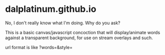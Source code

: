 # dalplatinum.github.io
No, I don't really know what I'm doing.  Why do you ask?

This is a basic canvas/javascript concoction that will display/animate words against a transparent background, for use on stream overlays and such.

url format is like ?words=<whatever you want it to say>&style=<style>
Style options are:
  		'vanilla',
		'arc',
		'bubbles',
		'solitaire',
		'stickmove',
		'bounce'
		'firework'
		'splats'
Or just leave the style bit off and get a random one.
I'll add more styles as I a) think of them, and b) learn how to make them work.
	
Three underscores will be replaced with a newline.  Because I couldn't think of any other way to do that.

If you are looking to use this in OBS, you can add it direct from here as a browser source - https://dalplatinum.github.io/?words=hello%20there
	
If you want to tie it to something like a chat trigger (I use '!p <words>') or a points redemption, you are going to need some automation software that will allow you to change properties on an OBS source.  I use LioranBoard receiver for this, and it is set up like:
	
	Add Button
	
	edit commands
	
	1. Action: String: Wildcard Pull
		variable: wordz
		wildcard number: 0
		turn to real: false
	
	2. Action: Source Change Settings
		sourcename: <name of your browser source>
		sourcesettings: {"url":"http://dalplatinum.github.io/?words=/$wordz$/"}
	
	Edit Twitch Triggers
		tick case-sensitive
		Message: !p *
	
So now if someone type '!p get in the sea' into my twitch channel, lioranboard will pick it up and change the URL of the browser source to http://dalplatinum.github.io/?words=get___in___the___sea.  In doing this, the page will reload and the animation will start.

There are other automation tools but I haven't used them, so can't comment.  As long as whatever you use can change the browser source URL property, you should be good to go.
	
You can also set up a browser source to only say a specific thing in a specific style, and just hide it and when you show it, the animation will kick off.

If it still doesn't work, find me and I'll help you out.  If I can.
	
TO-DO:
	Sort out scaling, because it goes horribly wrong at some resolutions.
	Add more effects
	Add image mode
	Add emoji
	Add Twitch Emotes/user profile pics
	Tidy up the code (comments/efficiency/redundancy)
	Add a 'simple' mode for people without dedicated GFX hardware
	
